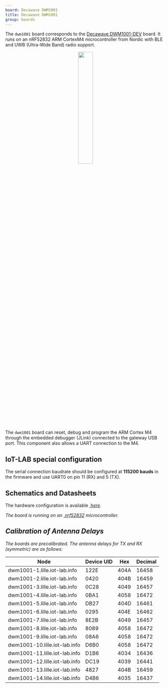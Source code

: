 ```yaml
---
board: Decawave DWM1001
title: Decawave DWM1001
group: boards
---
```



The `dwm1001` board corresponds to the
[Decawave DWM1001-DEV](https://www.decawave.com/product/dwm1001-development-board/) board. It
runs on an nRF52832 ARM CortexM4 microcontroller from Nordic with BLE and UWB (Ultra-Wide Band) radio
support.

<div style="text-align:center">
<img src="{{ '/assets/images/docs/boards/dwm1001/' | relative_url}}dwm1001.jpeg" style="width:30%;"/>
</div>

The `dwm1001` board can reset, debug and program the ARM Cortex M4
through the embedded debugger (JLink) connected to the gateway USB port. This
component also allows a UART connection to the M4.

## IoT-LAB special configuration

The serial connection baudrate should be configured at **115200 bauds** in the
firmware and use UART0 on pin 11 (RX) and 5 (TX).

## Schematics and Datasheets

The hardware configuration is available [<i class="far fa-file-pdf"/>&nbsp;here](https://www.decawave.com/dwm1001dev/schematic/).

The board is running on an [<i class="far fa-file-pdf"/>&nbsp;nrf52832](https://infocenter.nordicsemi.com/pdf/nRF52832_PS_v1.4.pdf)
microcontroller.


## Calibration of Antenna Delays

The boards are precalibrated. The antenna delays for TX and RX (symmetric) are as follows:

| Node                          	| Device UID 	| Hex  	| Decimal 	|
|-------------------------------	|------------	|------	|---------	|
| dwm1001-1.lille.iot-lab.info  	| 122E       	| 404A 	| 16458   	|
| dwm1001-2.lille.iot-lab.info  	| 0420       	| 404B 	| 16459   	|
| dwm1001-3.lille.iot-lab.info  	| 0C28       	| 4049 	| 16457   	|
| dwm1001-4.lille.iot-lab.info  	| 0BA1       	| 4058 	| 16472   	|
| dwm1001-5.lille.iot-lab.info  	| DB27       	| 404D 	| 16461   	|
| dwm1001-6.lille.iot-lab.info  	| 0295       	| 404E 	| 16462   	|
| dwm1001-7.lille.iot-lab.info  	| 8E2B       	| 4049 	| 16457   	|
| dwm1001-8.lille.iot-lab.info  	| 8089       	| 4058 	| 16472   	|
| dwm1001-9.lille.iot-lab.info  	| 08A6       	| 4058 	| 16472   	|
| dwm1001-10.lille.iot-lab.info 	| D6B0       	| 4058 	| 16472   	|
| dwm1001-11.lille.iot-lab.info 	| D1B6       	| 4034 	| 16436   	|
| dwm1001-12.lille.iot-lab.info 	| DC19       	| 4039 	| 16441   	|
| dwm1001-13.lille.iot-lab.info 	| 4827       	| 404B 	| 16459   	|
| dwm1001-14.lille.iot-lab.info 	| D4B6       	| 4035 	| 16437   	|
 
